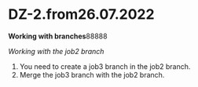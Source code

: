 # DZ-2.from26.07.2022
**Working with branches**88888

*Working with the job2 branch*
1. You need to create a job3 branch in the job2 branch.
2. Merge the job3 branch with the job2 branch.






